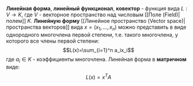 **Линейная форма**, **линейный функционал**, **ковектор** - функция вида $L: V \rightarrow K$, где $V$ - векторное пространство над числовым [[Поле (Field)|полем]] $K$.
**Линейную форму** [[Линейное пространство (Vector space)|пространства векторов]] вида $x=(x_1,...,x_n)$ можно представить в виде однородного многочлена первой степени, т.е. такого многочлена, у которого все члены первой степени:$$L(x)=\sum_{i=1}^n a_ix_i$$где $a_i \in K$ - коэффициенты многочлена.
Линейная форма в **матричном** виде:$$L(x)=x^TA$$